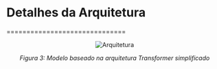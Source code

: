 # Detalhes da Arquitetura ##
==============================
<div align="center">
    <img docs="projetos/FinancialDataSynthesis/Arquitetura_Blocos.png" alt="Arquitetura" title="Arquitetura" />
    <p><em>Figura 3: Modelo baseado na arquitetura Transformer simplificado</em></p>
</div>
